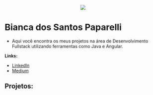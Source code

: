 <p align="center">
  <img src="dev2.png" >
</p>

# Bianca dos Santos Paparelli


* Aqui você encontra os meus projetos na área de Desenvolvimento Fullstack utilizando ferramentas como Java e Angular.

**Links:**
* [LinkedIn](www.linkedin.com/in/bianca-paparelli-23b471204)
* [Medium]()


## Projetos:
